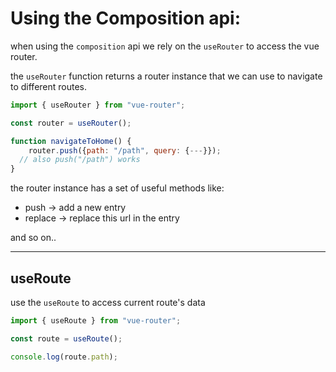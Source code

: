 <!-- @format -->

# Using the Composition api:

when using the `composition` api we rely on the `useRouter` to access the vue router.

the `useRouter` function returns a router instance that we can use to navigate to different routes.

```javascript
import { useRouter } from "vue-router";

const router = useRouter();

function navigateToHome() {
	router.push({path: "/path", query: {---}});
  // also push("/path") works
}
```

the router instance has a set of useful methods like:

- push -> add a new entry
- replace -> replace this url in the entry

and so on..

---

## useRoute

use the `useRoute` to access current route's data

```javascript
import { useRoute } from "vue-router";

const route = useRoute();

console.log(route.path);
```

